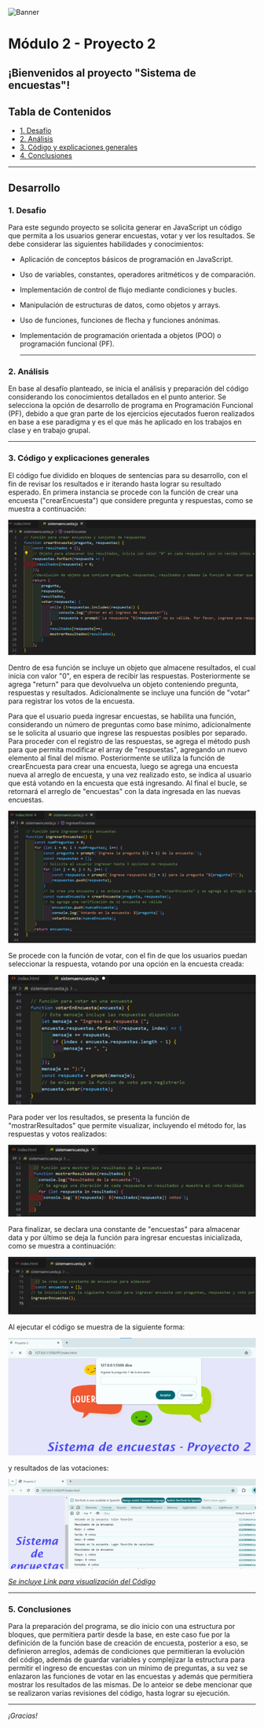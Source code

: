 ![Banner](./images/Banner_ppal.png)
# Módulo 2 - Proyecto 2
## ¡Bienvenidos al proyecto "Sistema de encuestas"!

## Tabla de Contenidos
* [1. Desafío](#1-Desafío)
* [2. Análisis](#2-Análisis)
* [3. Código y explicaciones generales](#4-Código-y-explicaciones-generales)
* [4. Conclusiones](#5-Conclusiones)

****
## Desarrollo

### 1. Desafio
 Para este segundo proyecto se solicita generar en JavaScript un código que permita a los usuarios generar encuestas, votar y ver los resultados. Se debe considerar las siguientes habilidades y conocimientos:
- Aplicación de conceptos básicos de programación en JavaScript.
- Uso de variables, constantes, operadores aritméticos y de comparación.
- Implementación de control de flujo mediante condiciones y bucles.
- Manipulación de estructuras de datos, como objetos y arrays.
- Uso de funciones, funciones de flecha y funciones anónimas.
- Implementación de programación orientada a objetos (POO) o programación funcional (PF).

  ****
  
### 2. Análisis
 En base al desafío planteado, se inicia el análisis y preparación del código considerando los conocimientos detallados en el punto anterior. Se selecciona la opción de desarrollo de programa en Programación Funcional (PF), debido a que gran parte de los ejercicios ejecutados fueron realizados en base a ese paradigma y es el que más he aplicado en los trabajos en clase y en trabajo grupal.

****

### 3. Código y explicaciones generales
 El código fue dividido en bloques de sentencias para su desarrollo, con el fin de revisar los resultados e ir iterando hasta lograr su resultado esperado.
 En primera instancia se procede con la función de crear una encuesta ("crearEncuesta") que considere pregunta y respuestas, como se muestra a continuación:
 
 ![img funcion crearEncuesta](./images/Funcion_crearencuesta.png)
 
 Dentro de esa función se incluye un objeto que almacene resultados, el cual inicia con valor "0", en espera de recibir las respuestas. Posteriormente se agrega "return" para que devolvuelva un objeto conteniendo pregunta, respuestas y resultados. Adicionalmente se incluye una función de "votar" para registrar los votos de la encuesta.

 Para que el usuario pueda ingresar encuestas, se habilita una función, considerando un número de preguntas como base mínimo, adicionalmente se le solicita al usuario que ingrese las respuestas posibles por separado. Para proceder con el registro de las respuestas, se agrega el método push para que permita modificar el array de "respuestas", agregando un nuevo elemento al final del mismo.
 Posteriormente se utiliza la función de crearEncuesta para crear una encuesta, luego se agrega una encuesta nueva al arreglo de encuesta, y una vez realizado esto, se indica al usuario que está votando en la encuesta que está ingresando. Al final el bucle, se retornará el arreglo de "encuestas" con la data ingresada en las nuevas encuestas.

 ![img funcion ingresarEncuesta](./images/Funcion_ingresaencuesta.png)

 Se procede con la función de votar, con el fin de que los usuarios puedan seleccionar la respuesta, votando por una opción en la encuesta creada:
  
  ![img funcion votarEncuesta](./images/Funcion_votarencuesta.png)

 Para poder ver los resultados, se presenta la función de "mostrarResultados" que permite visualizar, incluyendo el método for, las respuestas y votos realizados:
 
  ![img funcion mostrarResultados](./images/Funcion_mostrarresultados.png)

 Para finalizar, se declara una constante de "encuestas" para almacenar data y por último se deja la función para ingresar encuestas inicializada, como se muestra a continuación:

  ![img final de codigo](./images/Final_codigo.png)

  Al ejecutar el código se muestra de la siguiente forma:
  
  ![img final de codigo](./images/ejecucioninicial.png)

  y resultados de las votaciones:

![img extracto_votaciones](./images/Extractovotaciones.png)
 
*[Se incluye Link para visualización del Código](./PF)*
  
  ****
  
  ### 5. Conclusiones
 Para la preparación del programa, se dio inicio con una estructura por bloques, que permitiera partir desde la base, en este caso fue por la definición de la función base de creación de encuesta, posterior a eso, se definieron arreglos, además de condiciones que permitieran la evolución del código, además de guardar variables y complejizar la estructura para permitir el ingreso de encuestas con un mínimo de preguntas, a su vez se enlazaron las funciones de votar en las encuestas y además que permitiera mostrar los resultados de las mismas. De lo anteior se debe mencionar que se realizaron varias revisiones del código, hasta lograr su ejecución.
  ****
*¡Gracias!*
